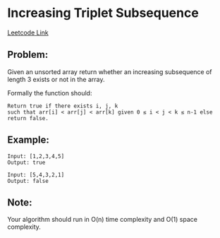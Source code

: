 
# Increasing Triplet Subsequence
[Leetcode Link](https://leetcode.com/problems/increasing-triplet-subsequence/)

## Problem:

Given an unsorted array return whether an increasing subsequence of length 3 exists or not in the array.

Formally the function should:
```
Return true if there exists i, j, k
such that arr[i] < arr[j] < arr[k] given 0 ≤ i < j < k ≤ n-1 else return false.
```
## Example:

```
Input: [1,2,3,4,5]
Output: true
```
```
Input: [5,4,3,2,1]
Output: false
```

## Note:

Your algorithm should run in O(n) time complexity and O(1) space complexity.